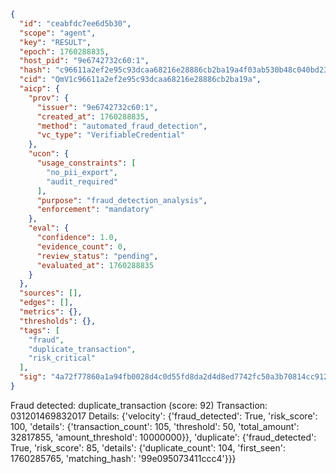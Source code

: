 ```json
{
  "id": "ceabfdc7ee6d5b30",
  "scope": "agent",
  "key": "RESULT",
  "epoch": 1760288835,
  "host_pid": "9e6742732c60:1",
  "hash": "c96611a2ef2e95c93dcaa68216e28886cb2ba19a4f03ab530b48c040bd23961f",
  "cid": "QmV1c96611a2ef2e95c93dcaa68216e28886cb2ba19a",
  "aicp": {
    "prov": {
      "issuer": "9e6742732c60:1",
      "created_at": 1760288835,
      "method": "automated_fraud_detection",
      "vc_type": "VerifiableCredential"
    },
    "ucon": {
      "usage_constraints": [
        "no_pii_export",
        "audit_required"
      ],
      "purpose": "fraud_detection_analysis",
      "enforcement": "mandatory"
    },
    "eval": {
      "confidence": 1.0,
      "evidence_count": 0,
      "review_status": "pending",
      "evaluated_at": 1760288835
    }
  },
  "sources": [],
  "edges": [],
  "metrics": {},
  "thresholds": {},
  "tags": [
    "fraud",
    "duplicate_transaction",
    "risk_critical"
  ],
  "sig": "4a72f77860a1a94fb0028d4c0d55fd8da2d4d8ed7742fc50a3b70814cc91257f"
}
```

Fraud detected: duplicate_transaction (score: 92)
Transaction: 031201469832017
Details: {'velocity': {'fraud_detected': True, 'risk_score': 100, 'details': {'transaction_count': 105, 'threshold': 50, 'total_amount': 32817855, 'amount_threshold': 10000000}}, 'duplicate': {'fraud_detected': True, 'risk_score': 85, 'details': {'duplicate_count': 104, 'first_seen': 1760285765, 'matching_hash': '99e095073411ccc4'}}}